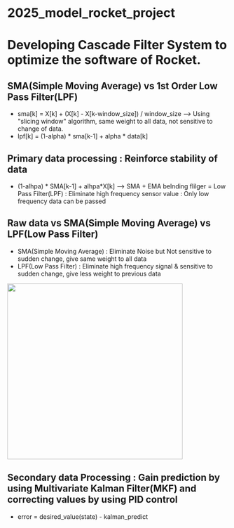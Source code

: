 # 2025_model_rocket_project
# Developing Cascade Filter System to optimize the software of Rocket.

## SMA(Simple Moving Average) vs 1st Order Low Pass Filter(LPF)
- sma[k] = X[k] + (X[k] - X[k-window_size]) / window_size --> Using "slicing window" algorithm, same weight to all data, not sensitive to change of data.
- lpf[k] = (1-alpha) * sma[k-1] + alpha * data[k]

## Primary data processing : Reinforce stability of data
- (1-alhpa) * SMA[k-1] + alhpa*X[k] --> SMA + EMA belnding flilger = Low Pass Filter(LPF) : Eliminate high frequency sensor value : Only low frequency data can be passed

## Raw data vs SMA(Simple Moving Average) vs LPF(Low Pass Filter)
- SMA(Simple Moving Average) : Eliminate Noise but Not sensitive to sudden change, give same weight to all data
- LPF(Low Pass Filter) : Eliminate high frequency signal & sensitive to sudden change, give less weight to previous data
<img src="https://github.com/user-attachments/assets/a8ebf96d-3277-48e0-92ab-1b994544b1d0" width="400" />

## Secondary data Processing : Gain prediction by using Multivariate Kalman Filter(MKF) and correcting values by using PID control
- error = desired_value(state) - kalman_predict
